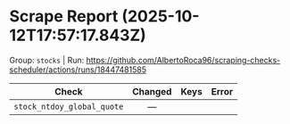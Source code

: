 # Scrape Report (2025-10-12T17:57:17.843Z)

Group: `stocks`  |  Run: https://github.com/AlbertoRoca96/scraping-checks-scheduler/actions/runs/18447481585

| Check | Changed | Keys | Error |
|---|:---:|:--|:--|
| `stock_ntdoy_global_quote` | — |  |  |
